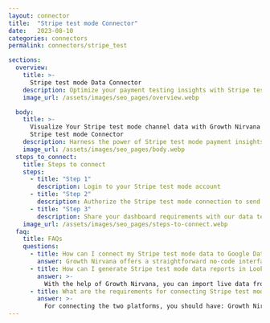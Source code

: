 ```yaml
---
layout: connector
title:  "Stripe test mode Connector"
date:   2023-08-10
categories: connectors
permalink: connectors/stripe_test

sections:
  overview:
    title: >-
      Stripe test mode Data Connector
    description: Optimize your payment testing insights with Stripe test mode integration. Seamlessly merge payment test data from Stripe with Looker Studio's analytical capabilities, unlocking insights that drive testing strategies, transaction analysis, and operational excellence.
    image_url: /assets/images/seo_pages/overview.webp

  body:
    title: >-
      Visualize Your Stripe test mode channel data with Growth Nirvana's
      Stripe test mode Connector
    description: Harness the power of Stripe test mode payment insights integrated into Looker Studio for strategic payment testing decisions.
    image_url: /assets/images/seo_pages/body.webp
  steps_to_connect:
    title: Steps to connect
    steps:
      - title: "Step 1"
        description: Login to your Stripe test mode account
      - title: "Step 2"
        description: Authorize the Stripe test mode connection to send data to Growth Nirvana
      - title: "Step 3"
        description: Share your dashboard requirements with our data team. We will build the report for you.
    image_url: /assets/images/seo_pages/steps-to-connect.webp
  faq:
    title: FAQs
    questions:
      - title: How can I connect my Stripe test mode data to Google Data Studio/Looker Studio?
        answer: Growth Nirvana offers a straightforward no-code interface to connect to Stripe test mode data sources.
      - title: How can I generate Stripe test mode data reports in Looker Studio?
        answer: >-
          With the help of Growth Nirvana, you can import live data from Stripe test mode into Looker Studio. These data can be viewed in charts, tables, and dashboards to generate branded reports that can be shared instantly.
      - title: What are the requirements for connecting Stripe test mode and Looker Studio?
        answer: >-
          For connecting the two platforms, you should have: Growth Nirvana Account and Stripe test mode Ads Account
---
```

